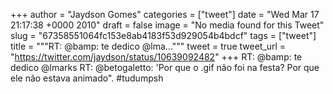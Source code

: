 
+++
author = "Jaydson Gomes"
categories = ["tweet"]
date = "Wed Mar 17 21:17:38 +0000 2010"
draft = false
image = "No media found for this Tweet"
slug = "67358551064fc153e8ab4183f53d929054b4bdcf"
tags = ["tweet"]
title = """RT: @bamp: te dedico @lma..."""
tweet = true
tweet_url = "https://twitter.com/jaydson/status/10639092482"
+++
RT: @bamp: te dedico @lmarks RT: @betogaletto: 'Por que o .gif não foi na festa? Por que ele não estava animado". #tudumpsh
